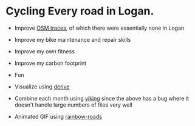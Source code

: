 # Cycling Every road in Logan.

- Improve [OSM traces](https://www.openstreetmap.org/#map=14/41.7387/-111.8292&layers=G), of which there were essentially none in Logan
- Improve my bike maintenance and repair skills
- Improve my own fitness
- Improve my carbon footprint
- Fun

- Visualize using [derive](https://erik.github.io/derive/)
- Combine each month using [viking](https://github.com/viking-gps/viking) since the above has a bug where it doesn't handle large numbers of files very well
- Animated GIF using [rainbow-roads](https://github.com/NathanBaulch/rainbow-roads)

